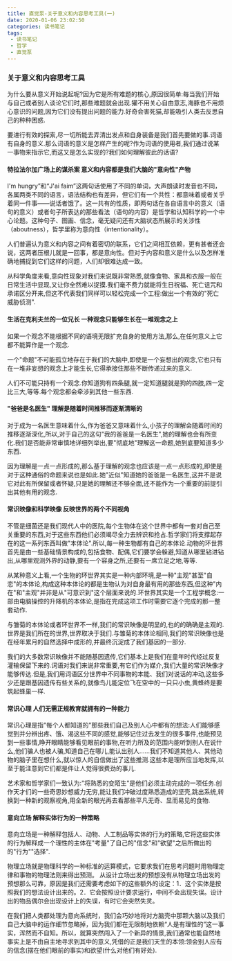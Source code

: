 ```yaml
---
title: 直觉泵-关于意义和内容思考工具(一)
date: 2020-01-06 23:02:50
categories: 读书笔记
tags:
 - 读书笔记
 - 哲学
 - 直觉泵
---
```

### 关于意义和内容思考工具

为什么要从意义开始说起呢?因为它是所有难题的核心,原因很简单:每当我们开始与自己或者别人谈论它们时,那些难题就会出现.獾不用关心自由意志,海豚也不用烦心意识的问题,因为它们没有提出问题的能力.好奇会害死猫,却能吸引人类去反思自己的种种困惑.

要进行有效的探索,尽一切所能去弄清出发点和自身装备是我们首先要做的事.词语有自身的意义.那么词语的意义是怎样产生的呢?作为词语的使用者,我们通过说某一事物来指示它,而这又是怎么实现的?我们如何理解彼此的话语?

<!--more-->

#### 特拉法尔加广场上的谋杀案  意义和内容都是我们大脑的"意向性"产物

I'm hungry”和“J'ai faim”这两句话使用了不同的单词，大声朗读时发音也不同，各属两类不同的语言，语法结构也有差异，但它们有一个共性：都意味着或者关乎着同一件事——说话者饿了。这一共有的性质，即两句话在各自语言中的意义（语句的意义）或者句子所表达的那些看法（语句的内容）是哲学和认知科学的一个中心论题。这种句子、图画、信念，毫无疑问还有大脑状态所展示的关涉性（aboutness），哲学里称为意向性（intentionality）。

人们普遍认为意义和内容之间有着密切的联系，它们之间相互依赖，更有甚者还会说，这两者压根儿就是一回事，都是意向性。但对于内容和意义是什么以及怎样准确地捕捉到它们这样的问题，人们却很难达成一致。

从科学角度来看,意向性现象对我们来说既非常熟悉,就像食物、家具和衣服一般在日常生活中显现,又让你全然难以捉摸.我们毫不费力就能将生日祝福、死亡诅咒和承诺区分开来,但这不代表我们同样可以轻松完成一个工程:做出一个有效的"死亡威胁侦测".

#### 生活在克利夫兰的一位兄长  一种观念只能够生长在一堆观念之上

如果一个观念不能根据不同的语境无限扩充自身的使用方法,那么,在任何意义上它都不能算作是一个观念.

一个"命题"不可能孤立地存在于我们的大脑中,即使是一个妄想出的观念,它也只有在一堆非妄想的观念上才能生长,它得承接住那些不断传递过来的意义.

人们不可能只持有一个观念.你知道狗有四条腿,就一定知道腿就是狗的四肢,四一定比三大,等等.每个观念都会牵涉到其他一些东西.

#### "爸爸是名医生"  理解是随着时间推移而逐渐清晰的

对于成为一名医生意味着什么,作为爸爸又意味着什么,小孩子的理解会随着时间的推移逐渐深化,所以,对于自己的这句"我的爸爸是一名医生",她的理解也会有所变化.我们是否能非常审慎地详细列举出,要"彻底地"理解这一命题,她到底要知道多少东西.

因为理解是一点一点形成的,那么基于理解的观念也应该是一点一点形成的,即使是对于这种通俗的命题来说也是如此.她"近似"知道她的爸爸是一名医生,这并不是说它对此有所保留或者怀疑,只是她的理解还不够全面,还不能作为一个重要的前提引出其他有用的观念.

#### 常识映像和科学映像  反映世界的两个不同视角

不管是细菌还是我们现代人中的医院,每个生物体在这个世界中都有一套对自己至关重要的东西,对于这些东西他们必须竭尽全力去辨识和抢占.哲学家们将支撑起存在的这一系列东西叫做"本体论".所以,每一种生物都有自己的本体论.动物的环世界首先是由一些基础情景构成的,包括食物、配偶,它们要学会躲避,知道从哪里钻进钻出,从哪里观测外界的动静,要有一个容身之所,还要有一席立足之地,等等.

从某种意义上看,一个生物的环世界其实是一种内部环境,是一种"主观"甚至"自恋"的本体论,构成这种本体论的都是生物认为对自身最有用的那些东西,但这种"内在"和"主观"并非是从"可意识到"这个层面来说的.环世界其实是一个工程学概念:一部由电脑操控的升降机的本体论,是指在完成这项工作时需要它逐个完成的那一整套动作.

与雏菊的本体论或者环世界不一样,我们的常识映像是明显的,也的的确确是主观的.世界是我们所在的世界,世界取决于我们.与雏菊的本体论相同,我们的常识映像也是在经年累月的自然选择中成形的,并最终沉淀成了我们基因的一部分.

我们的大多数常识映像并不能随基因遗传,它们基本上是我们在童年时代经过反复灌输保留下来的.词语对我们来说非常重要,有它们作为媒介,我们大量的常识映像才能够传达.但是,我们用词语区分世界中不同事物的本能、我们对说话的冲动,这些多少还是跟基因遗传有些关系的,就像鸟儿能定位飞在空中的一只只小虫,黄蜂终是要筑起蜂巢一样.

#### 常识心理  人们无需正规教育就拥有的一种能力

常识心理是指"每个人都知道的"那些我们自己及别人心中都有的想法:人们能够感觉到并分辨出疼、饿、渴这些不同的感觉,能够记住过去发生的很多事件,也能预见到一些事情,睁开眼睛能够看见眼前的事物,在听力所及的范围内能听到别人在说什么,他们骗人也被人骗,知道自己在哪儿,能认出别人......我们不知道其他人、其他动物的脑子里在想什么,就以惊人的自信做出了这些推测.这些本是理所应当地发挥,以至于能注意到它们都是件让人觉得很费劲的事儿.

艺术家和哲学家们一致认为:"将熟悉的变陌生"是他们必须主动完成的一项任务.创作天才们的一些奇思妙想威力无穷,能让我们冲破过度熟悉造成的坚壳,跳出系统,转换到一种新的观察视角,用全新的眼光再去看那些平凡无奇、显而易见的食物.

#### 意向立场  解释实体行为的一种策略

意向立场是一种解释包括人、动物、人工制品等实体的行为的策略,它将这些实体的行为解释成一个理性的主体在"考量"了自己的"信念"和"欲望"之后所做出的的"行为""选择".

物理立场就是物理科学的一种标准的运算模式，它要求我们在思考问题时用物理定律和事物的物理法则来得出预测。
从设计立场出发的预想没有从物理立场出发的预想那么可靠，原因是我们还需要考虑如下的这些额外的设定：1．这个实体是按照我们的想法设计出来的。2．它会按照设计要求运行，中间不会出现失误。设计出的物品偶尔会出现设计上的失误，有时它会突然失灵。

在我们把人类都处理为意向系统时，我们会巧妙地将对方脑壳中那颗大脑以及我们自己大脑中的运作细节忽略掉，因为我们都在无限制地依赖“人是有理性的”这一事实，浑然而不自知。所以，就算突然闯入了一个新异的情景,我们通常也能自然地事实上是不由自主地寻求到其中的意义,凭借的正是我们天生的本领:领会别人应有的信念(摆在他们眼前的事实)和欲望(什么对他们有好处).

